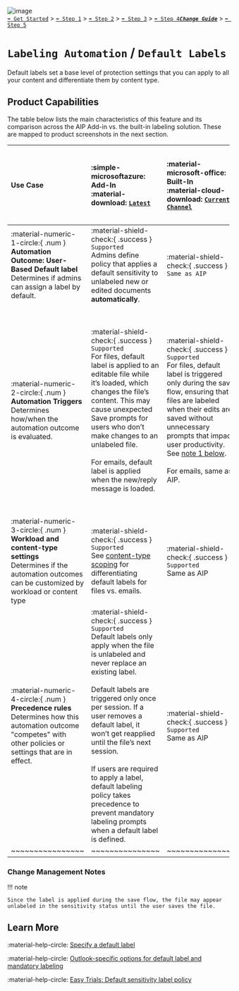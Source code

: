 ![image](https://user-images.githubusercontent.com/43501191/195164735-920ec45a-cd2c-41a1-9d22-6a557ca9ddc3.png)<br>
[`➡️ Get Started`](../../GetStarted.md) > [`➡️ Step 1`](../../AIP2MIPStep1.md) > [`➡️ Step 2`](../../AIP2MIPStep2.md) > [`➡️ Step 3`](../../AIP2MIPStep3.md) > [`➡️ Step 4`](../../AIP2MIPStep4.md)[***`Change Guide`***](../../CompareAIP2MIP.md) > [`➡️ Step 5`](../../AIP2MIPStep5.md)


# `Labeling Automation` / `Default Labels`

Default labels set a base level of protection settings that you can apply to all your content and differentiate them by content type.

## Product Capabilities
The table below lists the main characteristics of this feature and its comparison across the AIP Add-in vs. the built-in labeling solution. These are mapped to product screenshots in the next section. 

| Use Case  | :simple-microsoftazure: Add-In<br>:material-download: [`Latest`](AIPLatest) | :material-microsoft-office: Built-In<br>:material-cloud-download: [`Current Channel`](MIPLatest) | :material-microsoft-office: Built-In<br>:material-calendar-clock: `Coming Soon` |
| :---- | :---- | :---- | :---- |
| :material-numeric-1-circle:{ .num  } **Automation Outcome: User-Based Default label** <br>Determines if admins can assign a label by default. | :material-shield-check:{ .success } `Supported`<br>Admins define policy that applies a default sensitivity to unlabeled new or edited documents **automatically**. |  :material-shield-check:{ .success } `Same as AIP` | :material-shield-check:{ .success } `No change` |
| :material-numeric-2-circle:{ .num  } **Automation Triggers** <br>Determines how/when the automation outcome is evaluated. | :material-shield-check:{ .success } `Supported`<br>For files, default label is applied to an editable file while it’s loaded, which changes the file’s content. This may cause unexpected Save prompts for users who don’t make changes to an unlabeled file.<br><br>For emails, default label is applied when the new/reply message is loaded. |  :material-shield-check:{ .success } `Supported`<br>For files, default label is triggered only during the save flow, ensuring that files are labeled when their edits are saved without unnecessary prompts that impact user productivity. See [note 1 below](#change-management-notes).<br><br>For emails, same as AIP. | :material-calendar-clock:{ .planning } `In Planning`<br>For files, new [sensitivity bar](../UX/SensitivityBar.md) displays the default label within the Save flow so users never miss the automated sensitivity when they persist changes to a file. |
| :material-numeric-3-circle:{ .num  } **Workload and content-type settings** <br>Determines if the automation outcomes can be customized by workload or content type | :material-shield-check:{ .success } `Supported`<br>See [content-type scoping](../Environment/ContentTypeScoping.md) for differentiating default labels for files vs. emails. |  :material-shield-check:{ .success } `Supported`<br>Same as AIP | :material-shield-check:{ .success } `No change` |
| :material-numeric-4-circle:{ .num  } **Precedence rules** <br>Determines how this automation outcome "competes" with other policies or settings that are in effect. | :material-shield-check:{ .success } `Supported`<br>Default labels only apply when the file is unlabeled and never replace an existing label.<br><br>Default labels are triggered only once per session. If a user removes a default label, it won’t get reapplied until the file’s next session.<br><br>If users are required to apply a label, default labeling policy takes precedence to prevent mandatory labeling prompts when a default label is defined. |  :material-shield-check:{ .success } `Supported`<br>Same as AIP | :material-shield-check:{ .success } `No change` |
| ~~~~~~~~~~~~~~~~ | ~~~~~~~~~~~~~~~ | ~~~~~~~~~~~~~~~ | 


### Change Management Notes

!!! note

    Since the label is applied during the save flow, the file may appear unlabeled in the sensitivity status until the user saves the file.


## Learn More

:material-help-circle: [Specify a default label](https://learn.microsoft.com/en-us/microsoft-365/compliance/sensitivity-labels#what-label-policies-can-do)

:material-help-circle: [Outlook-specific options for default label and mandatory labeling](https://learn.microsoft.com/en-us/microsoft-365/compliance/sensitivity-labels-office-apps#outlook-specific-options-for-default-label-and-mandatory-labeling)

:material-help-circle: [Easy Trials: Default sensitivity label policy](https://learn.microsoft.com/en-us/microsoft-365/compliance/mip-easy-trials#default-sensitivity-label-policy)


<!-- ============ LINKS =========== -->

[AIPLatest]: https://learn.microsoft.com/en-us/azure/information-protection/rms-client/unifiedlabelingclient-version-release-history
[MIPLatest]: https://learn.microsoft.com/en-us/microsoft-365/compliance/sensitivity-labels-office-apps#support-for-sensitivity-label-capabilities-in-apps

[SCCLabels]: https://learn.microsoft.com/en-us/microsoft-365/compliance/sensitivity-labels
[IWLabels]: https://support.microsoft.com/en-us/office/apply-sensitivity-labels-to-your-files-and-email-in-office-2f96e7cd-d5a4-403b-8bd7-4cc636bae0f9
[SCCLanguages]: https://learn.microsoft.com/en-us/microsoft-365/compliance/create-sensitivity-labels#example-configuration-to-configure-a-sensitivity-label-for-different-languages

